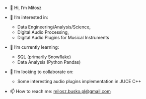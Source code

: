 - 👋 Hi, I’m Miłosz

- 👀 I’m interested in:
  * Data Engineering/Analysis/Science,
  * Digital Audio Processing,
  * Digital Audio Plugins for Musical Instruments
  
- 🌱 I’m currently learning:
  * SQL (primarily Snowflake)
  * Data Analysis (Python Pandas)
  
- 💞️ I’m looking to collaborate on:
  * Some interesting audio plugins implementation in JUCE C++
  
- 📫 How to reach me: milosz.busko.pl@gmail.com

<!---
MiloszBusko/MiloszBusko is a ✨ special ✨ repository because its `README.md` (this file) appears on your GitHub profile.
You can click the Preview link to take a look at your changes.
--->
